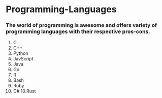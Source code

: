 # Programming-Languages

### The world of programming is awesome and offers variety of programming languages with their respective pros-cons.
1. C
2. C++
3. Python
3. JavScript
4. Java
5. Go
6. R
7. Bash
8. Ruby
9. C#
10.Rust
